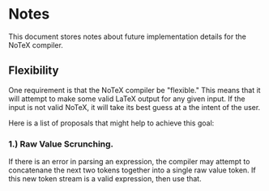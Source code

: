 # Notes

This document stores notes about future implementation details for the NoTeX
 compiler.

## Flexibility

One requirement is that the NoTeX compiler be "flexible." This means that it
will attempt to make some valid LaTeX output for any given input. If the input
is not valid NoTeX, it will take its best guess at a the intent of the user.

Here is a list of proposals that might help to achieve this goal:

### 1.) Raw Value Scrunching.

If there is an error in parsing an expression, the compiler may attempt to
concatenane the next two tokens together into a single raw value token. If this
new token stream is a valid expression, then use that.
